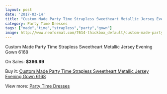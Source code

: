 ```yaml
---
layout: post
date: '2017-03-14'
title: "Custom Made Party Time Strapless Sweetheart Metallic Jersey Evening Gown 6168"
category: Party Time Dresses
tags: ["made","time","strapless","party","gown"]
image: http://www.neoformal.com/7614-thickbox_default/custom-made-party-time-strapless-sweetheart-metallic-jersey-evening-gown-6168.jpg
---
```

Custom Made Party Time Strapless Sweetheart Metallic Jersey Evening Gown 6168

On Sales: **$366.99**
<a href="https://www.neoformal.com/en/party-time-dresses/2701-custom-made-party-time-strapless-sweetheart-metallic-jersey-evening-gown-6168.html"><amp-img layout="responsive" width="600" height="600" src="//www.neoformal.com/7614-thickbox_default/custom-made-party-time-strapless-sweetheart-metallic-jersey-evening-gown-6168.jpg" alt="Custom Made Party Time Strapless Sweetheart Metallic Jersey Evening Gown 6168 0" /></a>
<a href="https://www.neoformal.com/en/party-time-dresses/2701-custom-made-party-time-strapless-sweetheart-metallic-jersey-evening-gown-6168.html"><amp-img layout="responsive" width="600" height="600" src="//www.neoformal.com/7617-thickbox_default/custom-made-party-time-strapless-sweetheart-metallic-jersey-evening-gown-6168.jpg" alt="Custom Made Party Time Strapless Sweetheart Metallic Jersey Evening Gown 6168 1" /></a>
<a href="https://www.neoformal.com/en/party-time-dresses/2701-custom-made-party-time-strapless-sweetheart-metallic-jersey-evening-gown-6168.html"><amp-img layout="responsive" width="600" height="600" src="//www.neoformal.com/7616-thickbox_default/custom-made-party-time-strapless-sweetheart-metallic-jersey-evening-gown-6168.jpg" alt="Custom Made Party Time Strapless Sweetheart Metallic Jersey Evening Gown 6168 2" /></a>
<a href="https://www.neoformal.com/en/party-time-dresses/2701-custom-made-party-time-strapless-sweetheart-metallic-jersey-evening-gown-6168.html"><amp-img layout="responsive" width="600" height="600" src="//www.neoformal.com/7615-thickbox_default/custom-made-party-time-strapless-sweetheart-metallic-jersey-evening-gown-6168.jpg" alt="Custom Made Party Time Strapless Sweetheart Metallic Jersey Evening Gown 6168 3" /></a>

Buy it: [Custom Made Party Time Strapless Sweetheart Metallic Jersey Evening Gown 6168](https://www.neoformal.com/en/party-time-dresses/2701-custom-made-party-time-strapless-sweetheart-metallic-jersey-evening-gown-6168.html "Custom Made Party Time Strapless Sweetheart Metallic Jersey Evening Gown 6168")

View more: [Party Time Dresses](https://www.neoformal.com/en/25-party-time-dresses "Party Time Dresses")